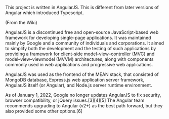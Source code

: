 This project is written in AngularJS.
This is different from later versions of Angular which introduced Typescript.

(From the Wiki)

AngularJS is a discontinued free and open-source JavaScript-based web framework for developing single-page applications. It was maintained mainly by Google and a community of individuals and corporations. It aimed to simplify both the development and the testing of such applications by providing a framework for client-side model–view–controller (MVC) and model–view–viewmodel (MVVM) architectures, along with components commonly used in web applications and progressive web applications.

AngularJS was used as the frontend of the MEAN stack, that consisted of MongoDB database, Express.js web application server framework, AngularJS itself (or Angular), and Node.js server runtime environment.

As of January 1, 2022, Google no longer updates AngularJS to fix security, browser compatibility, or jQuery issues.[3][4][5] The Angular team recommends upgrading to Angular (v2+) as the best path forward, but they also provided some other options.[6]
